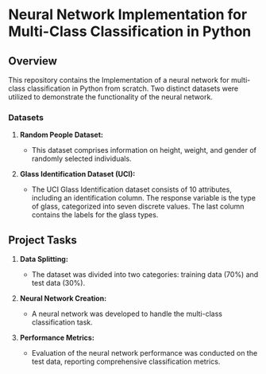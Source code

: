 # Neural Network Implementation for Multi-Class Classification in Python

## Overview
This repository contains the Implementation of a neural network for multi-class classification in Python from scratch. Two distinct datasets were utilized to demonstrate the functionality of the neural network.

### Datasets

1. **Random People Dataset:**
   - This dataset comprises information on height, weight, and gender of randomly selected individuals.

2. **Glass Identification Dataset (UCI):**
   - The UCI Glass Identification dataset consists of 10 attributes, including an identification column. The response variable is the type of glass, categorized into seven discrete values. The last column contains the labels for the glass types.

## Project Tasks

1. **Data Splitting:**
   - The dataset was divided into two categories: training data (70%) and test data (30%).

2. **Neural Network Creation:**
   - A neural network was developed to handle the multi-class classification task.

3. **Performance Metrics:**
   - Evaluation of the neural network performance was conducted on the test data, reporting comprehensive classification metrics.

